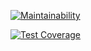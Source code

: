 [![Maintainability](https://api.codeclimate.com/v1/badges/26ede3d5ad0f6fb3686f/maintainability)](https://codeclimate.com/github/rosborne132/backlogger/maintainability)

[![Test Coverage](https://api.codeclimate.com/v1/badges/26ede3d5ad0f6fb3686f/test_coverage)](https://codeclimate.com/github/rosborne132/backlogger/test_coverage)
